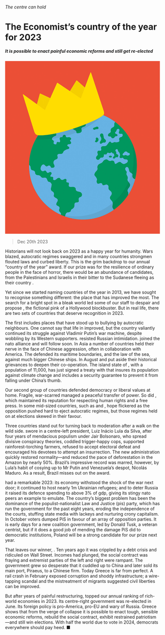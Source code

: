 ###### The centre can hold

# The Economist’s country of the year for 2023 

##### It is possible to enact painful economic reforms and still get re-elected 

![image](images/20231223_LDD002_FH.jpg) 

> Dec 20th 2023 

Historians will not look back on 2023 as a happy year for humanity. Wars blazed, autocratic regimes swaggered and in many countries strongmen flouted laws and curbed liberty. This is the grim backdrop to our annual “country of the year” award. If our prize was for the resilience of ordinary people in the face of horror, there would be an abundance of candidates, from the Palestinians and Israelis in their bitter  to the Sudanese fleeing as their country . 

Yet since we started naming countries of the year in 2013, we have sought to recognise something different: the place that has improved the most. The search for a bright spot in a bleak world led some of our staff to despair and propose , the fictional pink  of a Hollywood blockbuster. But in real life, there are two sets of countries that deserve recognition in 2023. 

The first includes places that have stood up to bullying by autocratic neighbours. One cannot say that life in  improved, but the country valiantly continued its struggle against Vladimir Putin’s war machine, despite wobbling by its Western supporters. resisted Russian intimidation. joined the nato alliance and will follow soon. In Asia a number of countries held their nerve in the face of Chinese aggression, often in collaboration with America. The  defended its maritime boundaries, and the law of the sea, against much bigger Chinese ships. In August and  put aside their historical grievances to deepen their co-operation. The island state of , with a population of 11,000, has just signed a treaty with that insures its population against climate change and includes a security guarantee to prevent it from falling under China’s thumb.

Our second group of countries defended democracy or liberal values at home. Fragile, war-scarred  managed a peaceful transfer of power. So did , which maintained its reputation for respecting human rights and a free press. In some mid-sized countries, such as  and , hope flickered as the opposition pushed hard to eject autocratic regimes, but those regimes held on at elections skewed in their favour.

Three countries stand out for turning back to moderation after a walk on the wild side.  swore in a centre-left president, Luiz Inácio Lula da Silva, after four years of mendacious populism under Jair Bolsonaro, who spread divisive conspiracy theories, coddled trigger-happy cops, supported rainforest-torching farmers, refused to accept electoral defeat and encouraged his devotees to attempt an insurrection. The new administration quickly restored normality—and reduced the pace of deforestation in the Amazon by nearly 50%. Brazil’s impressive record was marred, however, by Lula’s habit of cosying up to Mr Putin and Venezuela’s despot, Nicolás Maduro. As a result, Brazil misses out on the award. 

had a remarkable 2023: its economy withstood the shock of the war next door; it continued to host nearly 1m Ukrainian refugees; and to deter Russia it raised its defence spending to above 3% of gdp, giving its stingy nato peers an example to emulate. The country’s biggest problem has been the dominance of the populist-nationalist Law and Justice (pis) party, which has run the government for the past eight years, eroding the independence of the courts, stuffing state media with lackeys and nurturing crony capitalism. In October voters dumped PiS in favour of an array of opposition parties. It is early days for a new coalition government, led by Donald Tusk, a veteran centrist, but if it does a good job of mending the damage PiS did to democratic institutions, Poland will be a strong candidate for our prize next year. 

That leaves our winner, . Ten years ago it was crippled by a debt crisis and ridiculed on Wall Street. Incomes had plunged, the social contract was fraying and extremist parties of the left and right were rampant. The government grew so desperate that it cuddled up to China and later sold its main port, Piraeus, to a Chinese firm. Today Greece is far from perfect. A rail crash in February exposed corruption and shoddy infrastructure; a wire-tapping scandal and the mistreatment of migrants suggested civil liberties can be improved. 

But after years of painful restructuring,  topped our annual ranking of rich-world economies in 2023. Its centre-right government was re-elected in June. Its foreign policy is pro-America, pro-EU and wary of Russia. Greece shows that from the verge of collapse it is possible to enact tough, sensible economic reforms, rebuild the social contract, exhibit restrained patriotism—and still win elections. With half the world due to vote in 2024, democrats everywhere should pay heed. ■


